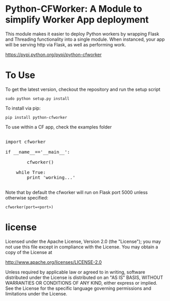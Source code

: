 Python-CFWorker: A Module to simplify Worker App deployment
================================================================================

This module makes it easier to deploy Python workers by wrapping Flask and Threading
functionality into a single module. When instanced, your app will be serving http
via Flask, as well as performing work. 

https://pypi.python.org/pypi/python-cfworker

To Use
================================================================================

To get the latest version, checkout the repository and run the setup script

```
sudo python setup.py install
```

To install via pip:

```
pip install python-cfworker
```

To use within a CF app, check the examples folder

<pre>

import cfworker

if __name__=='__main__':

        cfworker()

	while True:
		print 'working...'

</pre>


Note that by default the cfworker will run on Flask port 5000 unless otherwise specified:

```
cfworker(port=<port>)
``` 

license
================================================================================

Licensed under the Apache License, Version 2.0 (the "License");
you may not use this file except in compliance with the License.
You may obtain a copy of the License at

<http://www.apache.org/licenses/LICENSE-2.0>

Unless required by applicable law or agreed to in writing, software
distributed under the License is distributed on an "AS IS" BASIS,
WITHOUT WARRANTIES OR CONDITIONS OF ANY KIND, either express or implied.
See the License for the specific language governing permissions and
limitations under the License.

